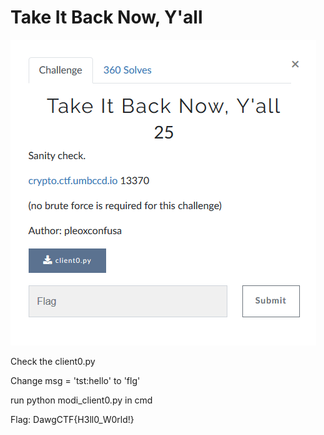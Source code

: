 # Take It Back Now, Y'all

![](Given/Description.png)

Check the client0.py

Change msg = 'tst:hello' to 'flg'

run python modi_client0.py in cmd

Flag: DawgCTF{H3ll0_W0rld!}